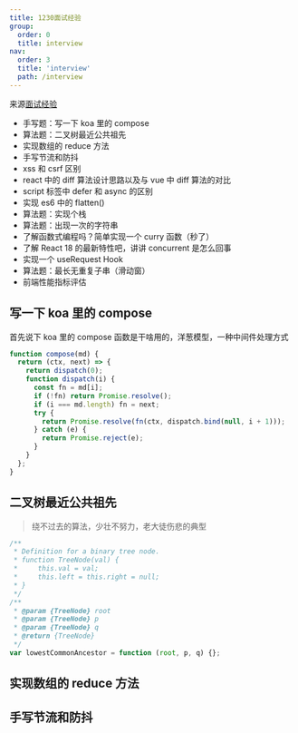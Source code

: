 ```yaml
---
title: 1230面试经验
group:
  order: 0
  title: interview
nav:
  order: 3
  title: 'interview'
  path: /interview
---
```


来源[面试经验](https://mp.weixin.qq.com/s/2eLh5T7Kp1PJrCTMBgsCTA)

- 手写题：写一下 koa 里的 compose
- 算法题：二叉树最近公共祖先
- 实现数组的 reduce 方法
- 手写节流和防抖
- xss 和 csrf 区别
- react 中的 diff 算法设计思路以及与 vue 中 diff 算法的对比
- script 标签中 defer 和 async 的区别
- 实现 es6 中的 flatten()
- 算法题：实现个栈
- 算法题：出现一次的字符串
- 了解函数式编程吗？简单实现一个 curry 函数（秒了）
- 了解 React 18 的最新特性吧，讲讲 concurrent 是怎么回事
- 实现一个 useRequest Hook
- 算法题：最长无重复子串（滑动窗）
- 前端性能指标评估

## 写一下 koa 里的 compose

首先说下 koa 里的 compose 函数是干啥用的，洋葱模型，一种中间件处理方式

```js
function compose(md) {
  return (ctx, next) => {
    return dispatch(0);
    function dispatch(i) {
      const fn = md[i];
      if (!fn) return Promise.resolve();
      if (i === md.length) fn = next;
      try {
        return Promise.resolve(fn(ctx, dispatch.bind(null, i + 1)));
      } catch (e) {
        return Promise.reject(e);
      }
    }
  };
}
```

## 二叉树最近公共祖先

> 绕不过去的算法，少壮不努力，老大徒伤悲的典型

```js
/**
 * Definition for a binary tree node.
 * function TreeNode(val) {
 *     this.val = val;
 *     this.left = this.right = null;
 * }
 */
/**
 * @param {TreeNode} root
 * @param {TreeNode} p
 * @param {TreeNode} q
 * @return {TreeNode}
 */
var lowestCommonAncestor = function (root, p, q) {};
```

## 实现数组的 reduce 方法

## 手写节流和防抖
